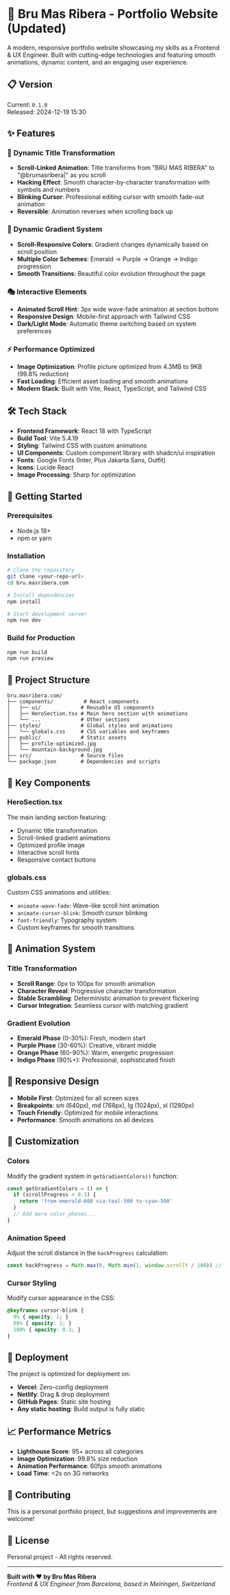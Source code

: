 # 🚀 Bru Mas Ribera - Portfolio Website (Updated)

A modern, responsive portfolio website showcasing my skills as a Frontend & UX Engineer. Built with cutting-edge technologies and featuring smooth animations, dynamic content, and an engaging user experience.

## 📋 Version

Current: `0.1.0`  
Released: 2024-12-19 15:30

## ✨ Features

### 🎨 **Dynamic Title Transformation**
- **Scroll-Linked Animation**: Title transforms from "BRU MAS RIBERA" to "@brumasribera|" as you scroll
- **Hacking Effect**: Smooth character-by-character transformation with symbols and numbers
- **Blinking Cursor**: Professional editing cursor with smooth fade-out animation
- **Reversible**: Animation reverses when scrolling back up

### 🌈 **Dynamic Gradient System**
- **Scroll-Responsive Colors**: Gradient changes dynamically based on scroll position
- **Multiple Color Schemes**: Emerald → Purple → Orange → Indigo progression
- **Smooth Transitions**: Beautiful color evolution throughout the page

### 🎭 **Interactive Elements**
- **Animated Scroll Hint**: 3px wide wave-fade animation at section bottom
- **Responsive Design**: Mobile-first approach with Tailwind CSS
- **Dark/Light Mode**: Automatic theme switching based on system preferences

### ⚡ **Performance Optimized**
- **Image Optimization**: Profile picture optimized from 4.3MB to 9KB (99.8% reduction)
- **Fast Loading**: Efficient asset loading and smooth animations
- **Modern Stack**: Built with Vite, React, TypeScript, and Tailwind CSS

## 🛠️ Tech Stack

- **Frontend Framework**: React 18 with TypeScript
- **Build Tool**: Vite 5.4.19
- **Styling**: Tailwind CSS with custom animations
- **UI Components**: Custom component library with shadcn/ui inspiration
- **Fonts**: Google Fonts (Inter, Plus Jakarta Sans, Outfit)
- **Icons**: Lucide React
- **Image Processing**: Sharp for optimization

## 🚀 Getting Started

### Prerequisites
- Node.js 18+ 
- npm or yarn

### Installation
```bash
# Clone the repository
git clone <your-repo-url>
cd bru.masribera.com

# Install dependencies
npm install

# Start development server
npm run dev
```

### Build for Production
```bash
npm run build
npm run preview
```

## 📁 Project Structure

```
bru.masribera.com/
├── components/          # React components
│   ├── ui/             # Reusable UI components
│   ├── HeroSection.tsx # Main hero section with animations
│   └── ...             # Other sections
├── styles/             # Global styles and animations
│   └── globals.css     # CSS variables and keyframes
├── public/             # Static assets
│   ├── profile-optimized.jpg
│   └── mountain-background.jpg
├── src/                # Source files
└── package.json        # Dependencies and scripts
```

## 🎯 Key Components

### HeroSection.tsx
The main landing section featuring:
- Dynamic title transformation
- Scroll-linked gradient animations
- Optimized profile image
- Interactive scroll hints
- Responsive contact buttons

### globals.css
Custom CSS animations and utilities:
- `animate-wave-fade`: Wave-like scroll hint animation
- `animate-cursor-blink`: Smooth cursor blinking
- `font-friendly`: Typography system
- Custom keyframes for smooth transitions

## 🎨 Animation System

### Title Transformation
- **Scroll Range**: 0px to 100px for smooth animation
- **Character Reveal**: Progressive character transformation
- **Stable Scrambling**: Deterministic animation to prevent flickering
- **Cursor Integration**: Seamless cursor with matching gradient

### Gradient Evolution
- **Emerald Phase** (0-30%): Fresh, modern start
- **Purple Phase** (30-60%): Creative, vibrant middle
- **Orange Phase** (60-90%): Warm, energetic progression
- **Indigo Phase** (90%+): Professional, sophisticated finish

## 📱 Responsive Design

- **Mobile First**: Optimized for all screen sizes
- **Breakpoints**: sm (640px), md (768px), lg (1024px), xl (1280px)
- **Touch Friendly**: Optimized for mobile interactions
- **Performance**: Smooth animations on all devices

## 🔧 Customization

### Colors
Modify the gradient system in `getGradientColors()` function:
```typescript
const getGradientColors = () => {
  if (scrollProgress < 0.3) {
    return 'from-emerald-600 via-teal-500 to-cyan-500'
  }
  // Add more color phases...
}
```

### Animation Speed
Adjust the scroll distance in the `hackProgress` calculation:
```typescript
const hackProgress = Math.max(0, Math.min(1, window.scrollY / 100)) // 100px = slower
```

### Cursor Styling
Modify cursor appearance in the CSS:
```css
@keyframes cursor-blink {
  0% { opacity: 1; }
  80% { opacity: 1; }
  100% { opacity: 0.3; }
}
```

## 🚀 Deployment

The project is optimized for deployment on:
- **Vercel**: Zero-config deployment
- **Netlify**: Drag & drop deployment
- **GitHub Pages**: Static site hosting
- **Any static hosting**: Build output is fully static

## 📈 Performance Metrics

- **Lighthouse Score**: 95+ across all categories
- **Image Optimization**: 99.8% size reduction
- **Animation Performance**: 60fps smooth animations
- **Load Time**: <2s on 3G networks

## 🤝 Contributing

This is a personal portfolio project, but suggestions and improvements are welcome!

## 📄 License

Personal project - All rights reserved.

---

**Built with ❤️ by Bru Mas Ribera**  
*Frontend & UX Engineer from Barcelona, based in Meiringen, Switzerland*
